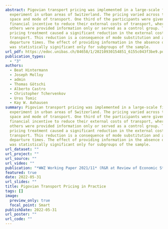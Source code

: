 ```yaml
---
abstract: Pigovian transport pricing was implemented in a large-scale field
  experiment in urban areas of Switzerland. The pricing varied across time,
  space and mode of transport. One third of the participants were given a
  financial incentive to reduce their external costs of transport, whereas
  others were provided information only or served as a control group. The
  pricing treatment caused a significant reduction in the external costs of
  transport. This reduction is a consequence of mode substitution and a shift of
  departure times. The effect of providing information in the absence of pricing
  was statistically significant only for subgroups of the sample.
url_pdf: https://edoc.unibas.ch/84658/1/20210930154851_6155c043f3be9.pdf
publication_types:
  - "3"
authors:
  - Beat Hintermann
  - Joseph Molloy
  - admin
  - Thomas Götschi
  - Alberto Castro
  - Christopher Tchervenkov
  - Uros Tomic
  - Kay W. Axhausen
summary: Pigovian transport pricing was implemented in a large-scale field
  experiment in urban areas of Switzerland. The pricing varied across time,
  space and mode of transport. One third of the participants were given a
  financial incentive to reduce their external costs of transport, whereas
  others were provided information only or served as a control group. The
  pricing treatment caused a significant reduction in the external costs of
  transport. This reduction is a consequence of mode substitution and a shift of
  departure times. The effect of providing information in the absence of pricing
  was statistically significant only for subgroups of the sample.
url_dataset: ""
url_project: ""
url_source: ""
url_video: ""
publication: "*WWZ Working Paper 2021/11* (R&R at Review of Economic Studies)"
featured: true
date: 2022-05-31
url_slides: ""
title: Pigovian Transport Pricing in Practice
tags: []
image:
  preview_only: true
  focal_point: Smart
publishDate: 2022-05-31
url_poster: ""
url_code: ""
---
```

